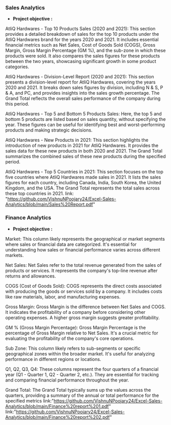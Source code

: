 
### Sales Analytics
- **Project objective :**
  
 AtliQ Hardwares - Top 10 Products Sales (2020 and 2021):
This section provides a detailed breakdown of sales for the top 10 products under the AtliQ Hardwares brand for the years 2020 and 2021. It includes essential financial metrics such as Net Sales, Cost of Goods Sold (COGS), Gross Margin, Gross Margin Percentage (GM %), and the sub-zone in which these products were sold. It also compares the sales figures for these products between the two years, showcasing significant growth in some product categories.

AtliQ Hardwares - Division-Level Report (2020 and 2021):
This section presents a division-level report for AtliQ Hardwares, covering the years 2020 and 2021. It breaks down sales figures by division, including N & S, P & A, and PC, and provides insights into the sales growth percentage. The Grand Total reflects the overall sales performance of the company during this period.

AtliQ Hardwares - Top 5 and Bottom 5 Products Sales:
Here, the top 5 and bottom 5 products are listed based on sales quantity, without specifying the year. These figures can be useful for identifying best and worst-performing products and making strategic decisions.

AtliQ Hardwares - New Products in 2021:
This section highlights the introduction of new products in 2021 for AtliQ Hardwares. It provides the sales data for these new products in both 2020 and 2021. The Grand Total summarizes the combined sales of these new products during the specified period.

AtliQ Hardwares - Top 5 Countries in 2021:
This section focuses on the top five countries where AtliQ Hardwares made sales in 2021. It lists the sales figures for each country, including Canada, India, South Korea, the United Kingdom, and the USA. The Grand Total represents the total sales across these top countries in 2021.
link: "https://github.com/VishnuNPoojary24/Excel-Sales-Analytics/blob/main/Sales%20Report.pdf"

### Finance Analytics
- **Project objective :**
  
Market:
This column likely represents the geographical or market segments where sales or financial data are categorized. It's essential for understanding how sales or financial performance varies across different markets.

Net Sales:
Net Sales refer to the total revenue generated from the sales of products or services. It represents the company's top-line revenue after returns and allowances.

COGS (Cost of Goods Sold):
COGS represents the direct costs associated with producing the goods or services sold by a company. It includes costs like raw materials, labor, and manufacturing expenses.

Gross Margin:
Gross Margin is the difference between Net Sales and COGS. It indicates the profitability of a company before considering other operating expenses. A higher gross margin suggests greater profitability.

GM % (Gross Margin Percentage):
Gross Margin Percentage is the percentage of Gross Margin relative to Net Sales. It's a crucial metric for evaluating the profitability of the company's core operations.

Sub Zone:
This column likely refers to sub-segments or specific geographical zones within the broader market. It's useful for analyzing performance in different regions or locations.

Q1, Q2, Q3, Q4:
These columns represent the four quarters of a financial year (Q1 - Quarter 1, Q2 - Quarter 2, etc.). They are essential for tracking and comparing financial performance throughout the year.

Grand Total:
The Grand Total typically sums up the values across the quarters, providing a summary of the annual or total performance for the specified metrics
link:"https://github.com/VishnuNPoojary24/Excel-Sales-Analytics/blob/main/Finance%20report%201.pdf"
link:"https://github.com/VishnuNPoojary24/Excel-Sales-Analytics/blob/main/Finance%20report%202.pdf"

